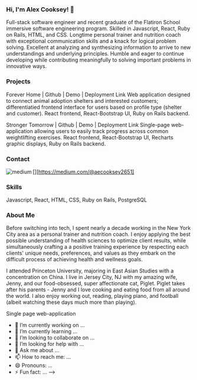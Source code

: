 ### Hi, I'm Alex Cooksey! 👋

Full-stack software engineer and recent graduate of the Flatiron School immersive software engineering program. Skilled in Javascript, React, Ruby on Rails, HTML, and CSS. Longtime personal trainer and nutrition coach with exceptional communication skills and a knack for logical problem solving. Excellent at analyzing and synthesizing information to arrive to new understandings and underlying principles. Humble and eager to continue developing while contributing meaningfully to solving important problems in innovative ways.

### Projects
Forever Home | Github | Demo | Deployment Link
Web application designed to connect animal adoption shelters and interested customers; differentiatied frontend interface for users based on profile type (shelter and customer). React frontend, React-Bootstrap UI, Ruby on Rails backend.  

Stronger Tomorrow | Github | Demo | Deployment Link
Single-page web-application allowing users to easily track progress across common weightlifting exercises. React frontend, React-Bootstrap UI, Recharts graphic displays, Ruby on Rails backend. 

### Contact
[<img align="left" alt="medium" src="https://img.shields.io/badge/Medium-12100E?style=for-the-badge&logo=medium&logoColor=white" />][https://medium.com/@aecooksey2651]

### Skills
Javascript, React, HTML, CSS, Ruby on Rails, PostgreSQL

### About Me
Before switching into tech, I spent nearly a decade working in the New York City area as a personal trainer and nutrition coach. I enjoy applying the best possible understanding of health sciences to optimize client results, while simultaneously crafting a a positive training experience by respecting each clients' unique needs, preferences, and values as they embark on the difficult process of achieving health and wellness goals. 

I attended Princeton University, majoring in East Asian Studies with a concentration on China. I live in Jersey City, NJ with my amazing wife, Jenny, and our food-obsessed, super affectionate cat,  Piglet. Piglet takes after his parents - Jenny and I love cooking and eating food from all around the world. I also enjoy working out, reading, playing piano, and football (albeit watching these days much more than playing). 


Single page web-application 
- 🔭 I’m currently working on ...
- 🌱 I’m currently learning ...
- 👯 I’m looking to collaborate on ...
- 🤔 I’m looking for help with ...
- 💬 Ask me about ...
- 📫 How to reach me: ...
- 😄 Pronouns: ...
- ⚡ Fun fact: ...
-->
